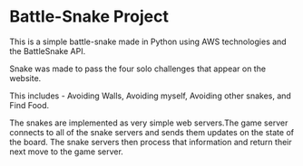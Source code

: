 # Battle-Snake Project

This is a simple battle-snake made in Python using AWS technologies and the BattleSnake API. 

Snake was made to pass the four solo challenges that appear on the website.

This includes - Avoiding Walls, Avoiding myself, Avoiding other snakes, and Find Food.

The snakes are implemented as very simple web servers.The game server connects to all of the snake servers and sends them updates
on the state of the board. The snake servers then process that information and return their next
move to the game server.






